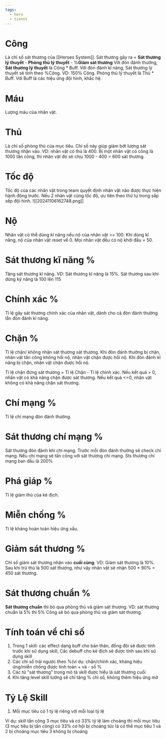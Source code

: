 ```yaml
---
tags:
  - hero
  - tiennt
---
```

# Công
Là chỉ số sát thương của [[Heroes System]].
Sát thương gây ra = **Sát thương lý thuyết** - **Phòng thủ lý thuyết** - %**Giảm sát thương**
Với đòn đánh thường, **Sát thương lý thuyết** là Công * Buff. 
Với đòn đánh kĩ năng, Sát thương lý thuyết sẽ tính theo %Công. VD: 150% Công. 
Phòng thủ lý thuyết là Thủ * Buff.
Với Buff là các hiệu ứng đội hình, khắc hệ.
# Máu
Lượng máu của nhân vật.
# Thủ
Là chỉ số phòng thủ của mục tiêu. Chỉ số này giúp giảm bớt lượng sát thương nhận vào.
VD: nhân vật có thủ là 400. Bị một nhân vật có công là 1000 tấn công, thì nhân vật đó sẽ chịu 1000 - 400 = 600 sát thương.
# Tốc độ
Tốc độ của các nhân vật trong team quyết định nhân vật nào được thực hiện hành động trước.
Nếu 2 nhân vật cùng tốc độ, ưu tiên theo thứ tự trong sắp xếp đội hình.
![[20241106162748.png]]
# Nộ
Nhân vật có thể dùng kĩ năng nếu nộ của nhân vật >= 100.
Khi dùng kĩ năng, nộ của nhân vật reset về 0.
Mọi nhân vật đều có nộ khởi đầu = 50. 

# Sát thương kĩ năng %
Tăng sát thương kĩ năng. VD: Sát thương kĩ năng là 15%. Sát thương sau khi dùng kỹ năng là 100 lên 115 
# Chính xác %
Tỉ lệ gây sát thương chính xác của nhân vật, dành cho cả đòn đánh thường lẫn đòn đánh kĩ năng.
# Chặn %
Tỉ lệ chặn/ không nhận sát thương sát thương. 
Khi đòn đánh thường bị chặn, nhân vật tấn công không hồi nộ, nhân vật chặn được hồi nộ.
Khi đòn đánh kĩ năng bị chặn, nhân vật chặn được hồi nộ.

Tỉ lệ chặn đứng sát thương = Tỉ lệ Chặn - Tỉ lệ chính xác.
Nếu kết quả > 0, nhân vật có khả năng chặn được sát thương.
Nếu kết quà <=0, nhân vật không có khả năng chặn sát thương.
# Chí mạng %
Tỉ lệ chí mạng đòn đánh thường.
# Sát thương chí mạng %
Sát thương đòn đánh khi chí mạng. 
Trước mỗi đòn đánh thường sẽ check chí mạng. Nếu chí mạng sẽ tấn công với sát thương chí mạng.
Sts thương chí mạng ban đầu là 200%
# Phá giáp %
Tỉ lệ giảm thủ của kẻ địch.
# Miễn chống %
Tỉ lệ kháng hoàn toàn hiệu ứng xấu.
# Giảm sát thương %
Chỉ số giảm sát thương nhận vào **cuối cùng**. 
VD: Giảm sát thương là 10%. Sau khi trừ thủ là 500 sát thương, như vậy nhân vật sẽ nhận 500 * 90% = 450 sát thương.
# Sát thương chuẩn %
**Sát thương chuẩn** thì bỏ qua phòng thủ và giảm sát thương.
VD: sát thương chuẩn là 5% thì 5% Công sẽ bỏ qua phòng thủ và giảm sát thương.

# Tính toán về chỉ số
1. Trong 1 skill: các effect dạng buff cho bản thân, đồng đội sẽ được tính trước khi sử dụng skill, Các debuff cho kẻ địch sẽ được tính sau khi sử dụng skill
2. Các chỉ số trái ngược theo %(ví dụ: chặn/chính xác, kháng hiệu ứng/miễn chống  được  tính toán + và - số %
3. Các từ "sát thương" trong mô tả skill được hiểu là sát thương cuối
4. Khi tăng level skill tướng sẽ chỉ tăng % chỉ số, không thêm hiệu ứng mớ

# Tỷ Lệ Skill
1. Mỗi mục tiêu có 1 tỷ lệ riêng với mỗi loại tỷ lệ

Ví dụ: skill tấn công 3 mục tiêu và có 33% tỷ lệ làm choáng thì mỗi mục tiêu (3 mục tiêu bị tấn công) có 33% cơ hội bị choáng tức là có thể mục tiêu 1 và 2 bị choáng mục tiêu 3 không bị choáng